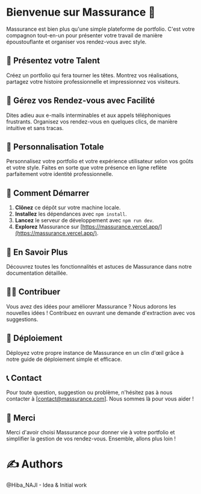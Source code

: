 # Bienvenue sur Massurance 🚀

Massurance est bien plus qu'une simple plateforme de portfolio. C'est votre compagnon tout-en-un pour présenter votre travail de manière époustouflante et organiser vos rendez-vous avec style.

## 💼 Présentez votre Talent

Créez un portfolio qui fera tourner les têtes. Montrez vos réalisations, partagez votre histoire professionnelle et impressionnez vos visiteurs.

## 📅 Gérez vos Rendez-vous avec Facilité

Dites adieu aux e-mails interminables et aux appels téléphoniques frustrants. Organisez vos rendez-vous en quelques clics, de manière intuitive et sans tracas.

## 🎨 Personnalisation Totale

Personnalisez votre portfolio et votre expérience utilisateur selon vos goûts et votre style. Faites en sorte que votre présence en ligne reflète parfaitement votre identité professionnelle.

## 🚀 Comment Démarrer

1. **Clônez** ce dépôt sur votre machine locale.
2. **Installez** les dépendances avec `npm install`.
3. **Lancez** le serveur de développement avec `npm run dev`.
4. **Explorez** Massurance sur [https://massurance.vercel.app/](https://massurance.vercel.app/).

## 🌟 En Savoir Plus

Découvrez toutes les fonctionnalités et astuces de Massurance dans notre documentation détaillée.

## 👩‍💻 Contribuer

Vous avez des idées pour améliorer Massurance ? Nous adorons les nouvelles idées ! Contribuez en ouvrant une demande d'extraction avec vos suggestions.

## 🚢 Déploiement

Déployez votre propre instance de Massurance en un clin d'œil grâce à notre guide de déploiement simple et efficace.

## 📞 Contact

Pour toute question, suggestion ou problème, n'hésitez pas à nous contacter à [contact@massurance.com]. Nous sommes là pour vous aider !

## 🙏 Merci

Merci d'avoir choisi Massurance pour donner vie à votre portfolio et simplifier la gestion de vos rendez-vous. Ensemble, allons plus loin !

# ✍ Authors
 @Hiba_NAJI - Idea & Initial work
